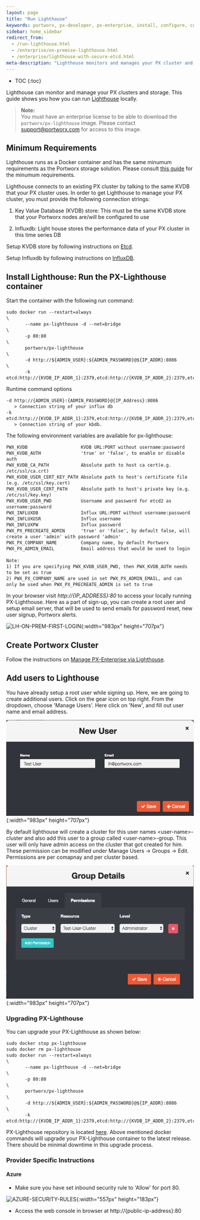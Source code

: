 ```yaml
---
layout: page
title: "Run Lighthouse"
keywords: portworx, px-developer, px-enterprise, install, configure, container, storage, lighthouse
sidebar: home_sidebar
redirect_from: 
  - /run-lighthouse.html
  - /enterprise/on-premise-lighthouse.html
  - /enterprise/lighthouse-with-secure-etcd.html
meta-description: "Lighthouse monitors and manages your PX cluster and storage and can be run on-prem. Find out how today."
---
```


* TOC
{:toc}

Lighthouse can monitor and manage your PX clusters and storage. This guide shows you how you can run [Lighthouse](http://lighthouse-new.portworx.com/login) locally.

>**Note:**<br/>You must have an enterprise license to be able to download the `portworx/px-lighthouse` image.  Please contact support@portworx.com for access to this image.

## Minimum Requirements
Lighthouse runs as a Docker container and has the same minumum requirements as the Portworx storage solution. Please consult [this guide](https://docs.portworx.com/#minimum-requirements) for the minumum requirements.

Lighthouse connects to an existing PX cluster by talking to the same KVDB that your PX cluster uses.  In order to get Lighthouse to manage your PX cluster, you must provide the following connection strings:

1) Key Value Database (KVDB) store: This must be the same KVDB store that your Portworx nodes are/will be configured to use

2) Influxdb: Light house stores the performance data of your PX cluster in this time series DB

Setup KVDB store by following instructions on [Etcd](https://docs.portworx.com/maintain/etcd.html).

Setup Influxdb by following instructions on [InfluxDB](https://hub.docker.com/r/library/influxdb/).

## Install Lighthouse: Run the PX-Lighthouse container

Start the container with the following run command:

```
sudo docker run --restart=always                                        \
       --name px-lighthouse -d --net=bridge                             \
       -p 80:80                                                         \
       portworx/px-lighthouse                                           \
       -d http://${ADMIN_USER}:${ADMIN_PASSWORD}@${IP_ADDR}:8086        \
       -k etcd:http://{KVDB_IP_ADDR_1}:2379,etcd:http://{KVDB_IP_ADDR_2}:2379,etcd:http://{KVDB_IP_ADDR_3}:2379               
```

Runtime command options

```
-d http://{ADMIN_USER}:{ADMIN_PASSWORD}@{IP_Address}:8086
   > Connection string of your influx db
-k etcd:http://{KVDB_IP_ADDR_1}:2379,etcd:http://{KVDB_IP_ADDR_2}:2379,etcd:http://{KVDB_IP_ADDR_3}:2379
   > Connection string of your kbdb.
```

The following environment variables are available for px-lighthouse:

```
PWX_KVDB                    KVDB URL:PORT without username:password
PWX_KVDB_AUTH               'true' or 'false', to enable or disable auth 
PWX_KVDB_CA_PATH            Absolute path to host ca cert(e.g. /etc/ssl/ca.crt)
PWX_KVDB_USER_CERT_KEY_PATH Absolute path to host's certificate file (e.g. /etc/ssl/key.cert)
PWX_KVDB_USER_CERT_PATH     Absolute path to host's private key (e.g. /etc/ssl/key.key)
PWX_KVDB_USER_PWD           Username and password for etcd2 as username:password
PWX_INFLUXDB                Influx URL:PORT without username:password
PWX_INFLUXUSR               Influx username
PWX_INFLUXPW                Influx password
PWX_PX_PRECREATE_ADMIN      'true' or 'false', by default false, will create a user 'admin' with password 'admin'
PWX_PX_COMPANY_NAME         Company name, by default Portworx
PWX_PX_ADMIN_EMAIL          Email address that would be used to login

Note: 
1) If you are specifying PWX_KVDB_USER_PWD, then PWX_KVDB_AUTH needs to be set as true
2) PWX_PX_COMPANY_NAME are used in set PWX_PX_ADMIN_EMAIL, and can only be used when PWX_PX_PRECREATE_ADMIN is set to true
```

In your browser visit *http://{IP_ADDRESS}:80* to access your locally running PX-Lighthouse. 
Here as a part of sign-up, you can create a root user and setup email server, that will be used to send emails for password reset, new user signup, Portworx alerts. 

![LH-ON-PREM-FIRST-LOGIN](/images/lh-on-prem-first-login-updated_2.png "First Login"){:width="983px" height="707px"}

## Create Portworx Cluster

Follow the instructions on [Manage PX-Enterprise via Lighthouse](https://docs.portworx.com/enterprise/portworx-via-lighthouse.html).

## Add users to Lighthouse

You have already setup a root user while signing up. Here, we are going to create additional users. Click on the gear icon on top right. From the dropdown, choose 'Manage Users'. Here click on 'New', and fill out user name and email address.

![LH-ADD-USER](/images/LH-add-a-new-user.png "Add User"){:width="983px" height="707px"}

By default lighthouse will create a cluster for this user names &lt;user-name&gt;-cluster and also add this user to a group called &lt;user-name&gt;-group. This user will only have admin access on the cluster that got created for him. These permission can be modified under Manage Users -> Groups -> Edit. Permissions are per comapnay and per cluster based.

![LH-USER-GROUPS](/images/LH-group-details.png "User Groups"){:width="983px" height="707px"}

### Upgrading PX-Lighthouse

You can upgrade your PX-Lighthouse as shown below:

```
sudo docker stop px-lighthouse
sudo docker rm px-lighthouse
sudo docker run --restart=always                                        \
       --name px-lighthouse -d --net=bridge                             \
       -p 80:80                                                         \
       portworx/px-lighthouse                                           \
       -d http://${ADMIN_USER}:${ADMIN_PASSWORD}@${IP_ADDR}:8086        \
       -k etcd:http://{KVDB_IP_ADDR_1}:2379,etcd:http://{KVDB_IP_ADDR_2}:2379,etcd:http://{KVDB_IP_ADDR_3}:2379
```

PX-Lighthouse repository is located [here](https://hub.docker.com/r/portworx/px-lighthouse/). Above mentioned docker commands will upgrade your PX-Lighthouse container to the latest release. There should be minimal downtime in this upgrade process. 

### Provider Specific Instructions

#### Azure

* Make sure you have set inbound security rule to 'Allow' for port 80.

![AZURE-SECURITY-RULES](/images/azure-inbound-security-rules.png "Azure Inbound Security Settings"){:width="557px" height="183px"}

* Access the web console in browser at http://{public-ip-address}:80
